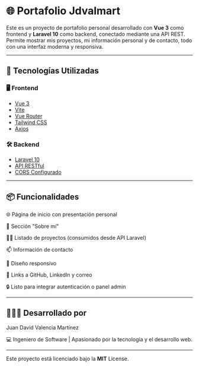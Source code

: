 # 🌐 Portafolio Jdvalmart

Este es un proyecto de portafolio personal desarrollado con **Vue 3** como frontend y **Laravel 10** como backend, conectado mediante una API REST. Permite mostrar mis proyectos, mi información personal y de contacto, todo con una interfaz moderna y responsiva.

---

## 🚀 Tecnologías Utilizadas

### 🖥️ Frontend
- [Vue 3](https://vuejs.org/)
- [Vite](https://vitejs.dev/)
- [Vue Router](https://router.vuejs.org/)
- [Tailwind CSS](https://tailwindcss.com/)
- [Axios](https://axios-http.com/)

### 🛠️ Backend
- [Laravel 10](https://laravel.com/)
- [API RESTful](https://laravel.com/docs/10.x/controllers#api-resource-routes)
- [CORS Configurado](https://laravel.com/docs/10.x/middleware#cors)

---
## 📦 Funcionalidades

🌐 Página de inicio con presentación personal

📄 Sección "Sobre mí"

🧑‍💻 Listado de proyectos (consumidos desde API Laravel)

📫 Información de contacto

📱 Diseño responsivo

🔗 Links a GitHub, LinkedIn y correo

🔒 Listo para integrar autenticación o panel admin


---
## 👨🏾‍🦱 Desarrollado por

Juan David Valencia Martínez

💻 Ingeniero de Software | Apasionado por la tecnología y el desarrollo web.

---
 Este proyecto está licenciado bajo la **MIT** License.